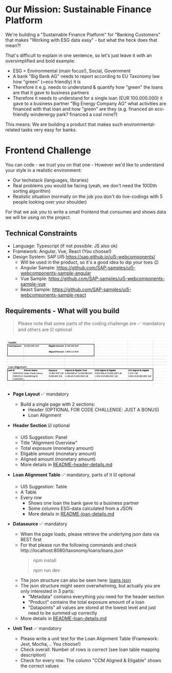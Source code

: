 # Our Mission: Sustainable Finance Platform
We're building a "Sustainable Finance Platform" for "Banking Customers" that makes "Working with ESG data easy" - but what the heck does that mean?!

That's difficult to explain in one sentence, so let's just leave it with an oversimplified and bold example:
 - ESG = Environmental (main focus!), Social, Government
 - A bank "Big Bank AG" needs to report according to EU Taxonomy law how "green" (=eco friendly) it is
 - Therefore it e.g. needs to understand & quantify how "green" the loans are that it gave to business partners
 - Therefore it needs to understand for a single loan (EUR 100.000.000) it gave to a business partner "Big Energy Company AG" what activities are financed with that loan and how "green" are they (e.g. financed an eco-friendly windenergy park? financed a coal mine?)

This means: We are building a product that makes such environmental-related tasks very easy for banks. 


# Frontend Challenge
You can code - we trust you on that one - However we'd like to understand your style in a realistic environment:
 - Our techstack (languages, libraries)
 - Real problems you would be facing (yeah, we don't need the 1000th sorting algorithm)
 - Realistic situation (normally on the job you don't do live-codings with 5 people looking over your shoulder)

For that we ask you to write a small frontend that consumes and shows data we will be using on the project.

## Technical Constraints
 - Language: Typescript (if not possible: JS also ok)
 - Framework: Angular, Vue, React (You choose!)
 - Design System: SAP UI5 https://sap.github.io/ui5-webcomponents/
   - Will be used in the product, so it's a good idea to dip your toes 😉
   - Angular Sample: https://github.com/SAP-samples/ui5-webcomponents-sample-angular
   - Vue Sample: https://github.com/SAP-samples/ui5-webcomponents-sample-vue
   - React Sample: https://github.com/SAP-samples/ui5-webcomponents-sample-react

## Requirements - What will you build

> Please note that some parts of the coding challenge are ✅ mandatory and others are ☑️ optional️


![layout-example.png](layout-example.png)




 - **Page Layout** ✅ mandatory
   - Build a single page with 2 sections:
     - Header (OPTIONAL FOR CODE CHALLENGE: JUST A BONUS)
     - Loan Alignment


 - **Header Section** ☑️ optional️
   - UI5 Suggestion: Panel
   - Title "Alignment Overview"
   - Total exposure (monetary amount)
   - Eligable amount (monetary amount)
   - Aligned amount (monetary amount)
   - More details in [README-header-details.md](./README-header-details.md)


 - **Loan Alignment Table** ✅ mandatory, parts of it ☑️ optional️
   - UI5 Suggestion: Table
   - A Table
   - Every row
     - Shows one loan the bank gave to a business partner
     - Some columns ESG-data calculated from a JSON
     - More details in [README-loan-details.md](./README-loan-details.md)

     
 - **Datasource** ✅ mandatory
   - When the page loads, please retrieve the underlying json data via REST first
   - For that please run the following commands and check http://localhost:8080/taxonomy/loans/loans.json
     > npm install
     > 
     > npm run dev
   - The json structure can also be seen here: [loans.json](./public/taxonomy/loans/loans.json)
   - The json structure might seem overwhelming, but actually you are only interested in 3 parts:
     - "Metadata" contains everything you need for the header section
     - "Product" contains the total exposure amount of a loan
     - "Datapoints" all values are stored at the lowest level and just need to be summed up correctly
   - More details in [README-loan-details.md](./README-loan-details.md)


 - **Unit Test** ✅ mandatory
   - Please write a unit test for the Loan Alignment Table (Framework: Jest, Mocha, .. You choose!)
   - Check overall: Number of rows is correct (see loan table mapping description)
   - Check for every row: The column "CCM Aligned & Eligable" shows the correct values
